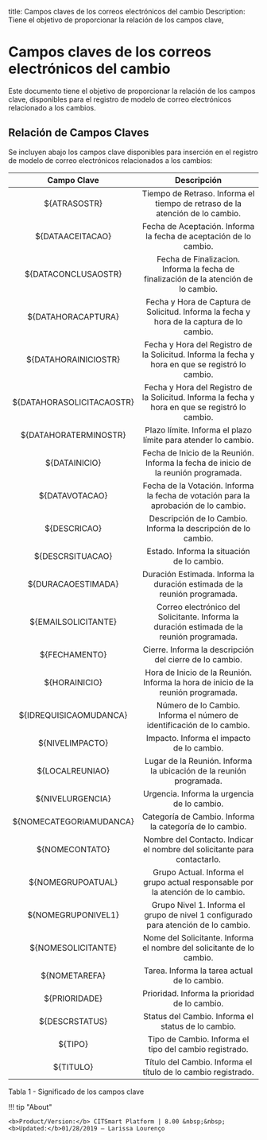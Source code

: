 title: Campos claves de los correos electrónicos del cambio
Description: Tiene el objetivo de proporcionar la relación de los campos clave,
# Campos claves de los correos electrónicos del cambio

Este documento tiene el objetivo de proporcionar la relación de los campos clave, disponibles para el registro de modelo de correo electrónicos relacionado a los cambios.

Relación de Campos Claves
-------------------------

Se incluyen abajo los campos clave disponibles para inserción en el registro de
modelo de correo electrónicos relacionados a los cambios:

|      **Campo Clave**      |                                                **Descripción**                                                |
|:-------------------------:|:-------------------------------------------------------------------------------------------------------------:|
|        ${ATRASOSTR}       |           Tiempo de Retraso. Informa el tiempo de retraso de la atención de lo cambio.           |
|      ${DATAACEITACAO}     |                 Fecha de Aceptación. Informa la fecha de aceptación de lo cambio.                 |
|    ${DATACONCLUSAOSTR}    |       Fecha de Finalizacion. Informa la fecha de finalización de la atención de lo cambio.       |
|     ${DATAHORACAPTURA}    |     Fecha y Hora de Captura de Solicitud. Informa la fecha y hora de la captura de lo cambio.    |
|    ${DATAHORAINICIOSTR}   | Fecha y Hora del Registro de la Solicitud. Informa la fecha y hora en que se registró lo cambio. |
| ${DATAHORASOLICITACAOSTR} | Fecha y Hora del Registro de la Solicitud. Informa la fecha y hora en que se registró lo cambio. |
|   ${DATAHORATERMINOSTR}   |                   Plazo límite. Informa el plazo límite para atender lo cambio.                  |
|       ${DATAINICIO}       |              Fecha de Inicio de la Reunión. Informa la fecha de inicio de la reunión programada.              |
|       ${DATAVOTACAO}      |        Fecha de la Votación. Informa la fecha de votación para la aprobación de lo cambio.       |
|        ${DESCRICAO}       |            Descripción de lo Cambio. Informa la descripción de lo cambio.           |
|      ${DESCRSITUACAO}     |                            Estado. Informa la situación de lo cambio.                            |
|     ${DURACAOESTIMADA}    |                   Duración Estimada. Informa la duración estimada de la reunión programada.                   |
|    ${EMAILSOLICITANTE}    |           Correo electrónico del Solicitante. Informa la duración estimada de la reunión programada.          |
|       ${FECHAMENTO}       |                      Cierre. Informa la descripción del cierre de lo cambio.                     |
|       ${HORAINICIO}       |               Hora de Inicio de la Reunión. Informa la hora de inicio de la reunión programada.               |
|   ${IDREQUISICAOMUDANCA}  |        Número de lo Cambio. Informa el número de identificación de lo cambio.       |
|      ${NIVELIMPACTO}      |                             Impacto. Informa el impacto de lo cambio.                            |
|      ${LOCALREUNIAO}      |                      Lugar de la Reunión. Informa la ubicación de la reunión programada.                      |
|      ${NIVELURGENCIA}     |                            Urgencia. Informa la urgencia de lo cambio.                           |
|  ${NOMECATEGORIAMUDANCA}  |                      Categoría de Cambio. Informa la categoría de lo cambio.                     |
|       ${NOMECONTATO}      |                    Nombre del Contacto. Indicar el nombre del solicitante para contactarlo.                   |
|     ${NOMEGRUPOATUAL}     |          Grupo Actual. Informa el grupo actual responsable por la atención de lo cambio.         |
|     ${NOMEGRUPONIVEL1}    |        Grupo Nivel 1. Informa el grupo de nivel 1 configurado para atención de lo cambio.        |
|     ${NOMESOLICITANTE}    |               Nome del Solicitante. Informa el nombre del solicitante de lo cambio.              |
|       ${NOMETAREFA}       |                           Tarea. Informa la tarea actual de lo cambio.                           |
|       ${PRIORIDADE}       |                           Prioridad. Informa la prioridad de lo cambio.                          |
|       ${DESCRSTATUS}      |                        Status del Cambio. Informa el status de lo cambio.                        |
|          ${TIPO}          |               Tipo de Cambio. Informa el tipo del cambio registrado.              |
|         ${TITULO}         |                   Título del Cambio. Informa el título de lo cambio registrado.                  |

Tabla 1 - Significado de los campos clave

!!! tip "About"

    <b>Product/Version:</b> CITSmart Platform | 8.00 &nbsp;&nbsp;
    <b>Updated:</b>01/28/2019 – Larissa Lourenço
